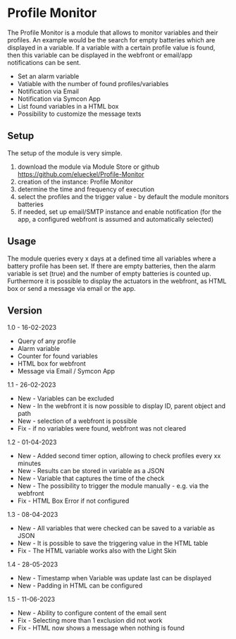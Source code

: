 # Profile Monitor

The Profile Monitor is a module that allows to monitor variables and their profiles. An example would be the search for empty batteries which are displayed in a variable. If a variable with a certain profile value is found, then this variable can be displayed in the webfront or email/app notifications can be sent.

* Set an alarm variable
* Vatiable with the number of found profiles/variables
* Notification via Email 
* Notification via Symcon App
* List found variables in a HTML box
* Possibility to customize the message texts

## Setup
The setup of the module is very simple. 
1. download the module via Module Store or github https://github.com/elueckel/Profile-Monitor 
2. creation of the instance: Profile Monitor
3. determine the time and frequency of execution 
4. select the profiles and the trigger value - by default the module monitors batteries
5. if needed, set up email/SMTP instance and enable notification (for the app, a configured webfront is assumed and automatically selected)


## Usage
The module queries every x days at a defined time all variables where a battery profile has been set. If there are empty batteries, then the alarm variable is set (true) and the number of empty batteries is counted up. Furthermore it is possible to display the actuators in the webfront, as HTML box or send a message via email or the app.

## Version
1.0 - 16-02-2023
* Query of any profile
* Alarm variable
* Counter for found variables
* HTML box for webfront 
* Message via Email / Symcon App

1.1 - 26-02-2023
* New - Variables can be excluded
* New - In the webfront it is now possible to display ID, parent object and path
* New - selection of a webfront is possible
* Fix - if no variables were found, webfront was not cleared

1.2 - 01-04-2023
* New - Added second timer option, allowing to check profiles every xx minutes
* New - Results can be stored in variable as a JSON
* New - Variable that captures the time of the check
* New - The possibility to trigger the module manually - e.g. via the webfront
* Fix - HTML Box Error if not configured 

1.3 - 08-04-2023
* New - All variables that were checked can be saved to a variable as JSON
* New - It is possible to save the triggering value in the HTML table
* Fix - The HTML variable works also with the Light Skin

1.4 - 28-05-2023
* New - Timestamp when Variable was update last can be displayed
* New - Padding in HTML can be configured

1.5 - 11-06-2023
* New - Ability to configure content of the email sent
* Fix - Selecting more than 1 exclusion did not work
* Fix - HTML now shows a message when nothing is found
